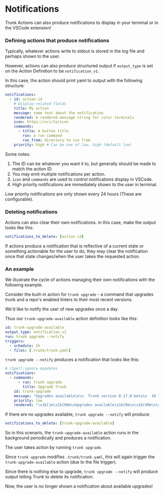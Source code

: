 # Notifications

Trunk Actions can also produce notifications to display in your terminal or in the VSCode extension!

### Defining actions that produce notifications

Typically, whatever actions write to stdout is stored in the log file and perhaps shown to the user.

However, actions can also produce structured output if `output_type` is set on the Action Definition to be `notification_v1`.

In this case, the action should print yaml to output with the following structure:

```yaml
notifications:
  - id: action-id
    # Display-related fields
    title: My action
    message: some text about the notification
    rendered: A rendered message string for color terminals
    icon: https://uri/to/icon
    commands:
      - title: A button title
        run: a run command
        run_from: directory to run from
    priority: high # Can be one of low, high (default low)
```

Some notes:

1. The ID can be whatever you want it to, but generally should be made to match the action ID.
2. You may emit multiple notifications per action.
3. `icon` and `commands` are used to control notifications display in VSCode.
4. High priority notifications are immediately shown to the user in terminal.

Low priority notifications are only shown every 24 hours (These are configurable).

### Deleting notifications

Actions can also clear their own notifications. in this case, make the output looks like this:

```yaml
notifications_to_delete: [action-id]
```

If actions produce a notification that is reflective of a current state or something actionable for the user to do, they may clear the notification once that state changes/when the user takes the requested action.

### An example

We illustrate the cycle of actions managing their own notifications with the following example.

Consider the built-in action for `trunk upgrade` - a command that upgrades trunk and a repo's enabled linters to their most recent versions.

We'd like to notify the user of new upgrades once a day.

Thus our `trunk-upgrade-available` action definition looks like this:

```yaml
id: trunk-upgrade-available
output_type: notification_v1
run: trunk upgrade --notify
triggers:
  - schedule: 1h
  - files: [.trunk/trunk.yaml]
```

`trunk upgrade --notify` produces a notification that looks like this:

```yaml
# cSpell:ignore mupdates
notifications:
  - commands:
      - run: trunk upgrade
        title: Upgrade Trunk
    id: trunk-upgrade
    message: "Upgrades available\n\n  Trunk version 0.17.0-beta\n  10 linter updates\n\nRun trunk upgrade to upgrade all\n or trunk upgrade trunk to just upgrade trunk"
    priority: low
    rendered: "\x1b[1m\x1b[90m\nUpgrades available\x1b[0m\n\x1b[90m\n\x1b[0m• \x1b[90mTrunk version\x1b[0m \x1b[92m0.17.0-beta\x1b[0m\x1b[90m\n\x1b[0m• \x1b[92m11 linter\x1b[0m \x1b[90mupdates\n\x1b[0m\n\x1b[90mRun\x1b[0m\x1b[96m trunk upgrade\x1b[0m\x1b[90m to upgrade all\x1b[0m\x1b[90m\n or\x1b[0m\x1b[96m trunk upgrade trunk\x1b[0m\x1b[90m to just upgrade trunk\x1b[0m\x1b[90m\n\x1b[0m"
```

If there are no upgrades available, `trunk upgrade --notify` will produce:

```yaml
notifications_to_delete: [trunk-upgrade-available]
```

So in this scenario, the `trunk-upgrade-available` action runs in the background periodically and produces a notification.

The user takes action by running `trunk upgrade`.

Since `trunk upgrade` modifies `.trunk/trunk.yaml`, this will again trigger the `trunk-upgrade-available` action (due to the file trigger).

Since there is nothing else to upgrade, `trunk upgrade --notify` will produce output telling Trunk to delete its notification.

Now, the user is no longer shown a notification about available upgrades!

